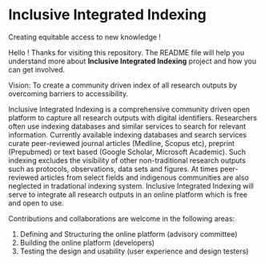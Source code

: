 # Inclusive Integrated Indexing 
Creating equitable access to new knowledge !

Hello !
Thanks for visiting this repository. The README file will help you understand more about **Inclusive Integrated Indexing** project and how you can get involved. 

Vision: To create a community driven index of all research outputs by overcoming barriers to accessibility. 

Inclusive Integrated Indexing is a comprehensive community driven open platform to capture all research outputs with digital identifiers. Researchers often use indexing databases and similar services to search for relevant information. Currently available indexing databases and search services curate peer-reviewed journal articles (Medline, Scopus etc), preprint (Prepubmed) or text based (Google Scholar, Microsoft Academic). Such indexing excludes the visibility of other non-traditional research outputs such as protocols, observations, data sets and figures. At times peer-reviewed articles from select fields and indigenous communities are also neglected in tradational indexing system. Inclusive Integrated Indexing will serve to integrate all research outputs in an online platform which is free and open to use.

Contributions and collaborations are welcome in the following areas:
1) Defining and Structuring the online platform (advisory committee) 
2) Building the online platform (developers)
3) Testing the design and usability (user experience and design testers)




